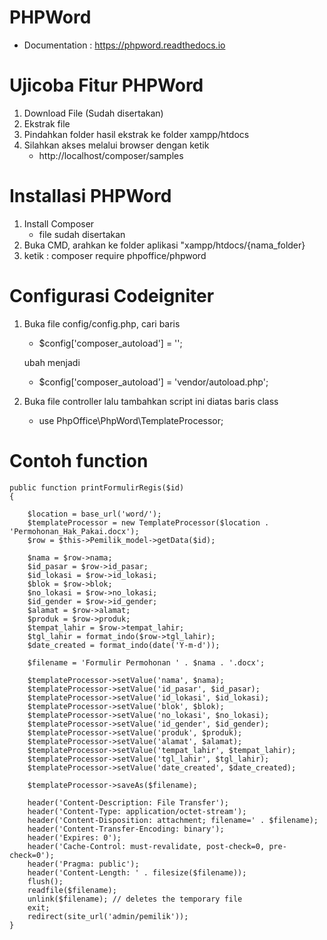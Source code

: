 # PHPWord
   - Documentation : https://phpword.readthedocs.io
   
# Ujicoba Fitur PHPWord
1. Download File (Sudah disertakan)
2. Ekstrak file
3. Pindahkan folder hasil ekstrak ke folder xampp/htdocs
4. Silahkan akses melalui browser dengan ketik
   - http://localhost/composer/samples

# Installasi PHPWord
1. Install Composer
   - file sudah disertakan
2. Buka CMD, arahkan ke folder aplikasi "xampp/htdocs/{nama_folder}
3. ketik : composer require phpoffice/phpword

# Configurasi Codeigniter
1. Buka file config/config.php, cari baris
   - $config['composer_autoload'] = '';
   
   ubah menjadi
   - $config['composer_autoload'] = 'vendor/autoload.php';
2. Buka file controller lalu tambahkan script ini diatas baris class
   - use PhpOffice\PhpWord\TemplateProcessor;

# Contoh function
    
    public function printFormulirRegis($id)
    {
    
        $location = base_url('word/');
        $templateProcessor = new TemplateProcessor($location . 'Permohonan_Hak_Pakai.docx');
        $row = $this->Pemilik_model->getData($id);
        
        $nama = $row->nama;
        $id_pasar = $row->id_pasar;
        $id_lokasi = $row->id_lokasi;
        $blok = $row->blok;
        $no_lokasi = $row->no_lokasi;
        $id_gender = $row->id_gender;
        $alamat = $row->alamat;
        $produk = $row->produk;
        $tempat_lahir = $row->tempat_lahir;
        $tgl_lahir = format_indo($row->tgl_lahir);
        $date_created = format_indo(date('Y-m-d'));

        $filename = 'Formulir Permohonan ' . $nama . '.docx';

        $templateProcessor->setValue('nama', $nama);
        $templateProcessor->setValue('id_pasar', $id_pasar);
        $templateProcessor->setValue('id_lokasi', $id_lokasi);
        $templateProcessor->setValue('blok', $blok);
        $templateProcessor->setValue('no_lokasi', $no_lokasi);
        $templateProcessor->setValue('id_gender', $id_gender);
        $templateProcessor->setValue('produk', $produk);
        $templateProcessor->setValue('alamat', $alamat);
        $templateProcessor->setValue('tempat_lahir', $tempat_lahir);
        $templateProcessor->setValue('tgl_lahir', $tgl_lahir);
        $templateProcessor->setValue('date_created', $date_created);
        
        $templateProcessor->saveAs($filename);
        
        header('Content-Description: File Transfer');
        header('Content-Type: application/octet-stream');
        header('Content-Disposition: attachment; filename=' . $filename);
        header('Content-Transfer-Encoding: binary');
        header('Expires: 0');
        header('Cache-Control: must-revalidate, post-check=0, pre-check=0');
        header('Pragma: public');
        header('Content-Length: ' . filesize($filename));
        flush();
        readfile($filename);
        unlink($filename); // deletes the temporary file
        exit;
        redirect(site_url('admin/pemilik'));
    }
